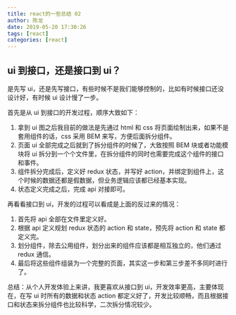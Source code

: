 ```yaml
---
title: react的一些总结 02
author: 陈龙
date: 2019-05-20 17:30:26
tags: [react]
categories: [react]
---
```


## ui 到接口，还是接口到 ui？

是先写 ui，还是先写接口，有些时候不是我们能够控制的，比如有时候接口还没设计好，有时候 ui 设计慢了一步。

首先是从 ui 到接口的开发过程，顺序大致如下：

1. 拿到 ui 图之后我目前的做法是先通过 html 和 css 将页面绘制出来，如果不是套用组件的话，css 采用 BEM 来写，方便后面拆分组件。
2. 页面 ui 全部完成之后就到了拆分组件的时候了，大致按照 BEM 块或者功能模块将 ui 拆分到一个个文件里，在拆分组件的同时也需要完成这个组件的接口和事件。
3. 组件拆分完成后，定义好 redux 状态，并写好 action，并绑定到组件上，这个时候的数据还都是假数据，但业务逻辑应该都已经基本实现。
4. 状态定义完成之后，完成 api 对接即可。

再看看接口到 ui，开发的过程可以看成是上面的反过来的情况：

1. 首先将 api 全部在文件里定义好。
2. 根据 api 定义规划 redux 状态的 action 和 state，预先将 action 和 state 都定义完。
3. 划分组件，除去公用组件，划分出来的组件应该都是相互独立的，他们通过 redux 通信。
4. 最后将这些组件组装为一个完整的页面，其实这一步和第三步差不多同时进行了。

总结：从个人开发体验上来讲，我更喜欢从接口到 ui，开发效率更高，主要体现在，在写 ui 时所有的数据和状态 action 都定义好了，开发比较顺畅，而且根据接口和状态来拆分组件也比较科学，二次拆分情况较少。
